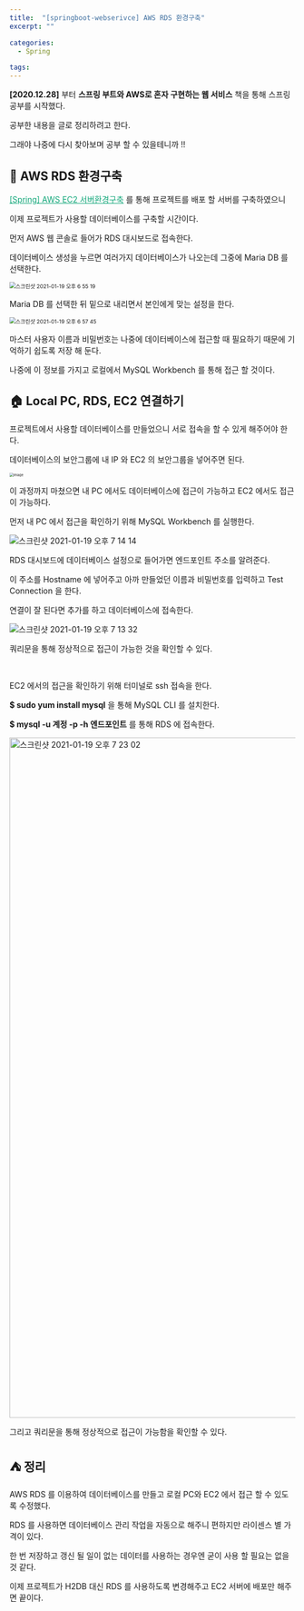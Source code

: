 ```yaml
---
title:  "[springboot-webserivce] AWS RDS 환경구축"
excerpt: ""

categories:
  - Spring

tags:
---
```


**[2020.12.28]** 부터 **스프링 부트와 AWS로 혼자 구현하는 웹 서비스** 책을 통해 스프링 공부를 시작했다.

공부한 내용을 글로 정리하려고 한다.

그래야 나중에 다시 찾아보며 공부 할 수 있을테니까 !!

## 🚀 AWS RDS 환경구축

<a href="https://nam-ki-bok.github.io/spring/AWS/" style="color:#0FA678">[Spring] AWS EC2 서버환경구축</a> 를 통해 프로젝트를 배포 할 서버를 구축하였으니

이제 프로젝트가 사용할 데이터베이스를 구축할 시간이다.

먼저 AWS 웹 콘솔로 들어가 RDS 대시보드로 접속한다.

데이터베이스 생성을 누르면 여러가지 데이터베이스가 나오는데 그중에 Maria DB 를 선택한다.

<img src="https://user-images.githubusercontent.com/54533309/105018077-e391cc80-5a87-11eb-8f7f-14d2809d0b3f.png" alt="스크린샷 2021-01-19 오후 6 55 19" style="zoom:67%;" />

<br>

Maria DB 를 선택한 뒤 밑으로 내리면서 본인에게 맞는 설정을 한다.

<img src="https://user-images.githubusercontent.com/54533309/105018365-38cdde00-5a88-11eb-88da-56947a1a3719.png" alt="스크린샷 2021-01-19 오후 6 57 45" style="zoom:67%;" />

마스터 사용자 이름과 비밀번호는 나중에 데이터베이스에 접근할 때 필요하기 때문에 기억하기 쉽도록 저장 해 둔다.

나중에 이 정보를 가지고 로컬에서 MySQL Workbench 를 통해 접근 할 것이다.

## 🏠 Local PC, RDS, EC2 연결하기

프로젝트에서 사용할 데이터베이스를 만들었으니 서로 접속을 할 수 있게 해주어야 한다.

데이터베이스의 보안그룹에 내 IP 와 EC2 의 보안그룹을 넣어주면 된다.

<img src="https://user-images.githubusercontent.com/54533309/105019302-4afc4c00-5a89-11eb-9d28-443fdbd39d71.png" alt="image" style="zoom:43%;" />

이 과정까지 마쳤으면 내 PC 에서도 데이터베이스에 접근이 가능하고 EC2 에서도 접근이 가능하다.

먼저 내 PC 에서 접근을 확인하기 위해 MySQL Workbench 를 실행한다.

![스크린샷 2021-01-19 오후 7 14 14](https://user-images.githubusercontent.com/54533309/105020358-88ada480-5a8a-11eb-84d2-7fcf3256bd54.png)

RDS 대시보드에 데이터베이스 설정으로 들어가면 엔드포인트 주소를 알려준다.

이 주소를 Hostname 에 넣어주고 아까 만들었던 이름과 비밀번호를 입력하고 Test Connection 을 한다.

연결이 잘 된다면 추가를 하고 데이터베이스에 접속한다.

![스크린샷 2021-01-19 오후 7 13 32](https://user-images.githubusercontent.com/54533309/105020266-6e73c680-5a8a-11eb-8a54-19ee353b5aea.png)

쿼리문을 통해 정상적으로 접근이 가능한 것을 확인할 수 있다.

<br>

EC2 에서의 접근을 확인하기 위해 터미널로 ssh 접속을 한다.

**$ sudo yum install mysql** 을 통해 MySQL CLI 를 설치한다.

**$ mysql -u 계정 -p -h 엔드포인트** 를 통해 RDS 에 접속한다.

<img width="1198" alt="스크린샷 2021-01-19 오후 7 23 02" src="https://user-images.githubusercontent.com/54533309/105021318-c19a4900-5a8b-11eb-9bba-084ba149354e.png">

그리고 쿼리문을 통해 정상적으로 접근이 가능함을 확인할 수 있다.

## ⛺️ 정리

AWS RDS 를 이용하여 데이터베이스를 만들고 로컬 PC와 EC2 에서 접근 할 수 있도록 수정했다.

RDS 를 사용하면 데이터베이스 관리 작업을 자동으로 해주니 편하지만 라이센스 별 가격이 있다.

한 번 저장하고 갱신 될 일이 없는 데이터를 사용하는 경우엔 굳이 사용 할 필요는 없을 것 같다.

이제 프로젝트가 H2DB 대신 RDS 를 사용하도록 변경해주고 EC2 서버에 배포만 해주면 끝이다.

<br>

